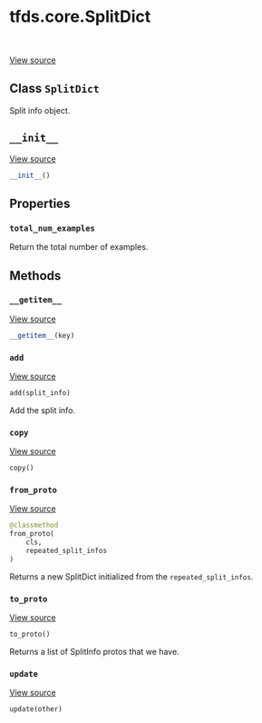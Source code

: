 <div itemscope itemtype="http://developers.google.com/ReferenceObject">
<meta itemprop="name" content="tfds.core.SplitDict" />
<meta itemprop="path" content="Stable" />
<meta itemprop="property" content="total_num_examples"/>
<meta itemprop="property" content="__getitem__"/>
<meta itemprop="property" content="__init__"/>
<meta itemprop="property" content="add"/>
<meta itemprop="property" content="copy"/>
<meta itemprop="property" content="from_proto"/>
<meta itemprop="property" content="to_proto"/>
<meta itemprop="property" content="update"/>
</div>

# tfds.core.SplitDict

<table class="tfo-notebook-buttons tfo-api" align="left">
</table>

<a target="_blank" href="https://github.com/tensorflow/datasets/tree/master/tensorflow_datasets/core/splits.py">View
source</a>

## Class `SplitDict`

Split info object.

<!-- Placeholder for "Used in" -->


<h2 id="__init__"><code>__init__</code></h2>

<a target="_blank" href="https://github.com/tensorflow/datasets/tree/master/tensorflow_datasets/core/splits.py">View
source</a>

``` python
__init__()
```

## Properties

<h3 id="total_num_examples"><code>total_num_examples</code></h3>

Return the total number of examples.

## Methods

<h3 id="__getitem__"><code>__getitem__</code></h3>

<a target="_blank" href="https://github.com/tensorflow/datasets/tree/master/tensorflow_datasets/core/splits.py">View
source</a>

``` python
__getitem__(key)
```

<h3 id="add"><code>add</code></h3>

<a target="_blank" href="https://github.com/tensorflow/datasets/tree/master/tensorflow_datasets/core/splits.py">View
source</a>

``` python
add(split_info)
```

Add the split info.

<h3 id="copy"><code>copy</code></h3>

<a target="_blank" href="https://github.com/tensorflow/datasets/tree/master/tensorflow_datasets/core/splits.py">View
source</a>

``` python
copy()
```

<h3 id="from_proto"><code>from_proto</code></h3>

<a target="_blank" href="https://github.com/tensorflow/datasets/tree/master/tensorflow_datasets/core/splits.py">View
source</a>

``` python
@classmethod
from_proto(
    cls,
    repeated_split_infos
)
```

Returns a new SplitDict initialized from the `repeated_split_infos`.

<h3 id="to_proto"><code>to_proto</code></h3>

<a target="_blank" href="https://github.com/tensorflow/datasets/tree/master/tensorflow_datasets/core/splits.py">View
source</a>

``` python
to_proto()
```

Returns a list of SplitInfo protos that we have.

<h3 id="update"><code>update</code></h3>

<a target="_blank" href="https://github.com/tensorflow/datasets/tree/master/tensorflow_datasets/core/utils/py_utils.py">View
source</a>

``` python
update(other)
```
